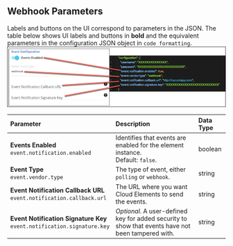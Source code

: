 ## Webhook Parameters

Labels and buttons on the UI correspond to parameters in the JSON. The table below shows UI labels and buttons in **bold** and the equivalent parameters in the configuration JSON object in `code formatting`.
![UI and JSON](/assets/img/events/ui-to-json-hooks.png)

| Parameter | Description   | Data Type |
| :------------- | :------------- | :------------- |
| **Events Enabled** </br>`event.notification.enabled` | Identifies that events are enabled for the element instance.</br>Default: `false`.  | boolean |
| **Event Type**</br>`event.vendor.type` |  The type of event, either `polling` or `webhook`. | string |
| **Event Notification Callback URL**</br>`event.notification.callback.url` |  The URL where you want Cloud Elements to send the events. | string |
| **Event Notification Signature Key** </br>`event.notification.signature.key` | *Optional*. A user-defined key for added security to show that events have not been tampered with. | string |
